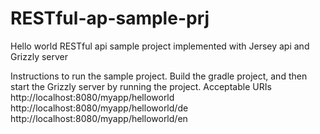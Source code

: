 # RESTful-ap-sample-prj
Hello world RESTful api sample project implemented with Jersey api and Grizzly server


Instructions to run the sample project.
Build the gradle project, and then start the Grizzly server by running the project.
Acceptable URIs
http://localhost:8080/myapp/helloworld
http://localhost:8080/myapp/helloworld/de
http://localhost:8080/myapp/helloworld/en
